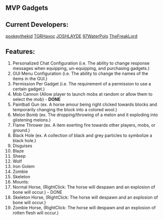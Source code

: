 MVP Gadgets
------------
## Current Developers:
[pookeythekid](https://github.com/pookeythekid)
[TGRHavoc](https://github.com/TGRHavoc)
[JOSHLAYDE](https://github.com/JOSHLAYDE)
[97WaterPolo](https://github.com/97WaterPolo)
[TheFreakLord](http://github.com/TheFreakLord)

## Features:

1. Personalized Chat Configuration (i.e. The ability to change response messages when equipping, un-equipping, and purchasing gadgets.)
2. GUI Menu Configuration (i.e. The ability to change the names of the items in the GUI.)
3. Permission Per Gadget (i.e. The requirement of a permission to use a certain gadget.)
4. Mob Cannon (Allow player to launch mobs at random or allow them to select the mob) - **DONE**
5. Paintball Gun (ex. A horse amour being right clicked towards blocks and temporarily changing the block into a colored wool.)
6. Melon Bomb (ex. The dropping/throwing of a melon and it exploding into glistening melons.)
7. Flame Thrower (ex. A item exerting fire towards other players, mobs, or ground.)
8. Black Hole (ex. A collection of black and grey particles to symbolize a black hole.)
9. Disguises
  1. Blaze
  2. Sheep
  3. Wolf
  4. Iron Golem
  5. Zombie
  6. Skeleton
10. Mounts:
  1. Normal Horse, (RightClick: The horse will despawn and an explosion of bone will occur.) - DONE
  2. Skeleton Horse, (RightClick: The horse will despawn and an explosion of bone will occur.)
  3. Zombie Horse, (RightClick: The horse will despawn and an explosion of rotten flesh will occur.)

